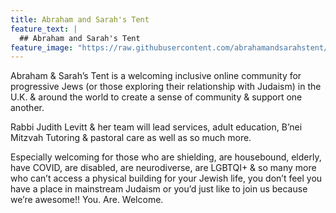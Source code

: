 ```yaml
---
title: Abraham and Sarah's Tent
feature_text: |
  ## Abraham and Sarah's Tent
feature_image: "https://raw.githubusercontent.com/abrahamandsarahstent/abrahamandsarahstent.github.io/main/images/tent.png"
---
```


Abraham & Sarah’s Tent is a welcoming inclusive online community for progressive Jews (or those exploring their relationship with Judaism) in the U.K. & around the world to create a sense of community & support one another. 

Rabbi Judith Levitt & her team will lead services, adult education, B’nei Mitzvah Tutoring & pastoral care as well as so much more.

Especially welcoming for those who are shielding, are housebound, elderly, have COVID, are disabled, are neurodiverse, are LGBTQI+ & so many more who can’t access a physical building for your Jewish life, you don’t feel you have a place in mainstream Judaism or you’d just like to join us because we’re awesome!! You. Are. Welcome.
